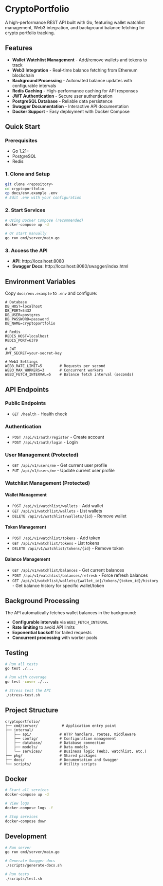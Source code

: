 # CryptoPortfolio

A high-performance REST API built with Go, featuring wallet watchlist management, Web3 integration, and background balance fetching for crypto portfolio tracking.

## Features

- **Wallet Watchlist Management** - Add/remove wallets and tokens to track
- **Web3 Integration** - Real-time balance fetching from Ethereum blockchain
- **Background Processing** - Automated balance updates with configurable intervals
- **Redis Caching** - High-performance caching for API responses
- **JWT Authentication** - Secure user authentication
- **PostgreSQL Database** - Reliable data persistence
- **Swagger Documentation** - Interactive API documentation
- **Docker Support** - Easy deployment with Docker Compose

## Quick Start

### Prerequisites
- Go 1.21+
- PostgreSQL
- Redis

### 1. Clone and Setup
```bash
git clone <repository>
cd cryptoportfolio
cp docs/env.example .env
# Edit .env with your configuration
```

### 2. Start Services
```bash
# Using Docker Compose (recommended)
docker-compose up -d

# Or start manually
go run cmd/server/main.go
```

### 3. Access the API
- **API**: http://localhost:8080
- **Swagger Docs**: http://localhost:8080/swagger/index.html

## Environment Variables

Copy `docs/env.example` to `.env` and configure:

```env
# Database
DB_HOST=localhost
DB_PORT=5432
DB_USER=postgres
DB_PASSWORD=password
DB_NAME=cryptoportfolio

# Redis
REDIS_HOST=localhost
REDIS_PORT=6379

# JWT
JWT_SECRET=your-secret-key

# Web3 Settings
WEB3_RATE_LIMIT=5        # Requests per second
WEB3_MAX_WORKERS=3       # Concurrent workers
WEB3_FETCH_INTERVAL=5    # Balance fetch interval (seconds)
```

## API Endpoints

### Public Endpoints
- `GET /health` - Health check

### Authentication
- `POST /api/v1/auth/register` - Create account
- `POST /api/v1/auth/login` - Login

### User Management (Protected)
- `GET /api/v1/users/me` - Get current user profile
- `PUT /api/v1/users/me` - Update current user profile

### Watchlist Management (Protected)

#### Wallet Management
- `POST /api/v1/watchlist/wallets` - Add wallet
- `GET /api/v1/watchlist/wallets` - List wallets
- `DELETE /api/v1/watchlist/wallets/{id}` - Remove wallet

#### Token Management
- `POST /api/v1/watchlist/tokens` - Add token
- `GET /api/v1/watchlist/tokens` - List tokens
- `DELETE /api/v1/watchlist/tokens/{id}` - Remove token

#### Balance Management
- `GET /api/v1/watchlist/balances` - Get current balances
- `POST /api/v1/watchlist/balances/refresh` - Force refresh balances
- `GET /api/v1/watchlist/wallets/{wallet_id}/tokens/{token_id}/history` - Get balance history for specific wallet/token

## Background Processing

The API automatically fetches wallet balances in the background:

- **Configurable intervals** via `WEB3_FETCH_INTERVAL`
- **Rate limiting** to avoid API limits
- **Exponential backoff** for failed requests
- **Concurrent processing** with worker pools

## Testing

```bash
# Run all tests
go test ./...

# Run with coverage
go test -cover ./...

# Stress test the API
./stress-test.sh
```

## Project Structure

```
cryptoportfolio/
├── cmd/server/           # Application entry point
├── internal/
│   ├── api/             # HTTP handlers, routes, middleware
│   ├── config/          # Configuration management
│   ├── database/        # Database connection
│   ├── models/          # Data models
│   └── services/        # Business logic (Web3, watchlist, etc.)
├── pkg/                 # Shared packages
├── docs/                # Documentation and Swagger
└── scripts/             # Utility scripts
```

## Docker

```bash
# Start all services
docker-compose up -d

# View logs
docker-compose logs -f

# Stop services
docker-compose down
```

## Development

```bash
# Run server
go run cmd/server/main.go

# Generate Swagger docs
./scripts/generate-docs.sh

# Run tests
./scripts/test.sh
```
